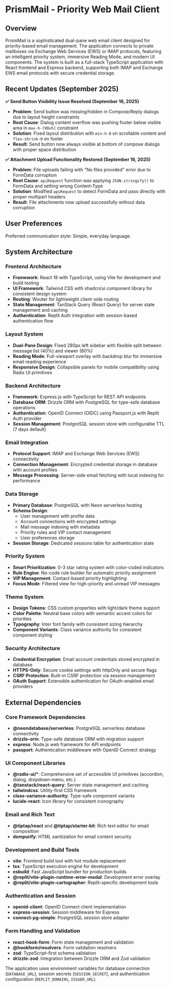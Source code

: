 # PrismMail - Priority Web Mail Client

## Overview

PrismMail is a sophisticated dual-pane web email client designed for priority-based email management. The application connects to private mailboxes via Exchange Web Services (EWS) or IMAP protocols, featuring an intelligent priority system, immersive Reading Mode, and modern UI components. The system is built as a full-stack TypeScript application with React frontend and Express backend, supporting both IMAP and Exchange EWS email protocols with secure credential storage.

## Recent Updates (September 2025)

**✅ Send Button Visibility Issue Resolved (September 16, 2025)**
- **Problem**: Send button was missing/hidden in Compose/Reply dialogs due to layout height constraints
- **Root Cause**: Dialog content overflow was pushing footer below visible area in `max-h-[90vh]` constraint
- **Solution**: Fixed layout distribution with `min-h-0` on scrollable content and `flex-shrink-0` on footer
- **Result**: Send button now always visible at bottom of compose dialogs with proper space distribution

**✅ Attachment Upload Functionality Restored (September 16, 2025)**  
- **Problem**: File uploads failing with "No files provided" error due to FormData corruption
- **Root Cause**: `apiRequest` function was applying `JSON.stringify()` to FormData and setting wrong Content-Type
- **Solution**: Modified `apiRequest` to detect FormData and pass directly with proper multipart headers
- **Result**: File attachments now upload successfully without data corruption

## User Preferences

Preferred communication style: Simple, everyday language.

## System Architecture

### Frontend Architecture
- **Framework**: React 18 with TypeScript, using Vite for development and build tooling
- **UI Framework**: Tailwind CSS with shadcn/ui component library for consistent design system
- **Routing**: Wouter for lightweight client-side routing
- **State Management**: TanStack Query (React Query) for server state management and caching
- **Authentication**: Replit Auth integration with session-based authentication flow

### Layout System
- **Dual-Pane Design**: Fixed 280px left sidebar with flexible split between message list (40%) and viewer (60%)
- **Reading Mode**: Full-viewport overlay with backdrop blur for immersive email reading experience
- **Responsive Design**: Collapsible panels for mobile compatibility using Radix UI primitives

### Backend Architecture  
- **Framework**: Express.js with TypeScript for REST API endpoints
- **Database ORM**: Drizzle ORM with PostgreSQL for type-safe database operations
- **Authentication**: OpenID Connect (OIDC) using Passport.js with Replit Auth provider
- **Session Management**: PostgreSQL session store with configurable TTL (7 days default)

### Email Integration
- **Protocol Support**: IMAP and Exchange Web Services (EWS) connectivity
- **Connection Management**: Encrypted credential storage in database with account profiles
- **Message Processing**: Server-side email fetching with local indexing for performance

### Data Storage
- **Primary Database**: PostgreSQL with Neon serverless hosting
- **Schema Design**: 
  - User management with profile data
  - Account connections with encrypted settings
  - Mail message indexing with metadata
  - Priority rules and VIP contact management
  - User preferences storage
- **Session Storage**: Dedicated sessions table for authentication state

### Priority System
- **Smart Prioritization**: 0-3 star rating system with color-coded indicators
- **Rule Engine**: No-code rule builder for automatic priority assignment
- **VIP Management**: Contact-based priority highlighting
- **Focus Mode**: Filtered view for high-priority and unread VIP messages

### Theme System
- **Design Tokens**: CSS custom properties with light/dark theme support
- **Color Palette**: Neutral base colors with semantic accent colors for priorities
- **Typography**: Inter font family with consistent sizing hierarchy
- **Component Variants**: Class variance authority for consistent component styling

### Security Architecture
- **Credential Encryption**: Email account credentials stored encrypted in database
- **HTTPS-Only**: Secure cookie settings with httpOnly and secure flags
- **CSRF Protection**: Built-in CSRF protection via session management
- **OAuth Support**: Extensible authentication for OAuth-enabled email providers

## External Dependencies

### Core Framework Dependencies
- **@neondatabase/serverless**: PostgreSQL serverless database connectivity
- **drizzle-orm**: Type-safe database ORM with migration support
- **express**: Node.js web framework for API endpoints
- **passport**: Authentication middleware with OpenID Connect strategy

### UI Component Libraries
- **@radix-ui/***: Comprehensive set of accessible UI primitives (accordion, dialog, dropdown-menu, etc.)
- **@tanstack/react-query**: Server state management and caching
- **tailwindcss**: Utility-first CSS framework
- **class-variance-authority**: Type-safe component variants
- **lucide-react**: Icon library for consistent iconography

### Email and Rich Text
- **@tiptap/react** and **@tiptap/starter-kit**: Rich text editor for email composition
- **dompurify**: HTML sanitization for email content security

### Development and Build Tools
- **vite**: Frontend build tool with hot module replacement
- **tsx**: TypeScript execution engine for development
- **esbuild**: Fast JavaScript bundler for production builds
- **@replit/vite-plugin-runtime-error-modal**: Development error overlay
- **@replit/vite-plugin-cartographer**: Replit-specific development tools

### Authentication and Session
- **openid-client**: OpenID Connect client implementation
- **express-session**: Session middleware for Express
- **connect-pg-simple**: PostgreSQL session store adapter

### Form Handling and Validation
- **react-hook-form**: Form state management and validation
- **@hookform/resolvers**: Form validation resolvers
- **zod**: TypeScript-first schema validation
- **drizzle-zod**: Integration between Drizzle ORM and Zod validation

The application uses environment variables for database connection (`DATABASE_URL`), session secrets (`SESSION_SECRET`), and authentication configuration (`REPLIT_DOMAINS`, `ISSUER_URL`).
